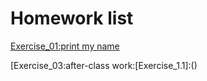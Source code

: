 # Homework list
[Exercise_01:print my name](https://github.com/dadiancjw/compuational_physics_N2015301890053/blob/master/exercise01.py)

[Exercise_03:after-class work:[Exercise_1.1]:()
